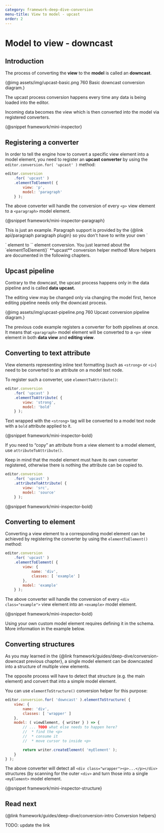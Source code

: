 ```yaml
---
category: framework-deep-dive-conversion
menu-title: View to model - upcast
order: 2
---
```


# Model to view - downcast

## Introduction

The process of converting the **view** to the **model** is called an **downcast**.

{@img assets/img/upcast-basic.png 760 Basic downcast conversion diagram.}

The upcast process conversion happens every time any data is being loaded into the editor.

Incoming data becomes the view which is then converted into the model via registered converters.

{@snippet framework/mini-inspector}

## Registering a converter

In order to tell the engine how to convert a specific view element into a model element, you need to register an **upcast converter** by using the `editor.conversion.for( 'upcast' )` method:

```js
editor.conversion
	.for( 'upcast' )
	.elementToElement( {
		view: 'p',
		model: 'paragraph'
	} );
```

The above converter will handle the conversion of every `<p>` view element to a `<paragraph>` model element.

{@snippet framework/mini-inspector-paragraph}

<info-box>
	This is just an example. Paragraph support is provided by the {@link api/paragraph paragraph plugin} so you don't have to write your own `<p>` element to `<paragraph>` element conversion.
</info-box>

<info-box>
	You just learned about the `elementToElement()` **upcast** conversion helper method! More helpers are documented in the following chapters.
</info-box>

## Upcast pipeline

Contrary to the downcast, the upcast process happens only in the data pipeline and is called **data upcast.**

The editing view may be changed only via changing the model first, hence editing pipeline needs only the downcast process.

{@img assets/img/upcast-pipeline.png 760 Upcast conversion pipeline diagram.}

The previous code example registers a converter for both pipelines at once. It means that `<paragraph>` model element will be converted to a `<p>` view element in both **data view** and **editing view**.

## Converting to text attribute

View elements representing inline text formatting (such as `<strong>` or `<i>`) need to be converted to an attribute on a model text node.

To register such a converter, use `elementToAttribute()`:

```js
editor.conversion
	.for( 'upcast' )
	.elementToAttribute( {
		view: 'strong',
		model: 'bold'
	} );
```

Text wrapped with the `<strong>` tag will be converted to a model text node with a `bold` attribute applied to it.

{@snippet framework/mini-inspector-bold}

If you need to “copy” an attribute from a view element to a model element, use `attributeToAttribute()`.

Keep in mind that the model element must have its own converter registered, otherwise there is nothing the attribute can be copied to.

```js
editor.conversion
	.for( 'upcast' )
	.attributeToAttribute( {
		view: 'src',
		model: 'source'
	} );
```

{@snippet framework/mini-inspector-bold}

## Converting to element

Converting a view element to a corresponding model element can be achieved by registering the converter by using the `elementToElement()` method:

```js
editor.conversion
	.for( 'upcast' )
	.elementToElement( {
		view: {
			name: 'div',
			classes: [ 'example' ]
		},
		model: 'example'
	} );
```

The above converter will handle the conversion of every `<div class="example">` view element into an `<example>` model element.

{@snippet framework/mini-inspector-bold}

<info-box>
	Using your own custom model element requires defining it in the schema. More information in the example below.
</info-box>

## Converting structures

As you may learned in the {@link framework/guides/deep-dive/conversion-downcast previous chapter}, a single model element can be downcasted into a structure of multiple view elements.

The opposite process will have to detect that structure (e.g. the main element) and convert that into a simple model element.

You can use `elementToStructure()` conversion helper for this purpose:

```js
editor.conversion.for( 'downcast' ).elementToStructure( {
	view: {
		name: 'div',
		classes: [ 'wrapper' ]
	},
	model: ( viewElement, { writer } ) => {
		// ... TODO what else needs to happen here?
		//  * find the <p>
		//  * consume it
		//	* move cursor to inside <p>

		return writer.createElement( 'myElement' );
	}
} );
```

The above converter will detect all `<div class="wrapper"><p>...</p></div>` structures (by scanning for the outer `<div>` and turn those into a single `<myElement>` model element.

{@snippet framework/mini-inspector-structure}

## Read next

{@link framework/guides/deep-dive/conversion-intro Conversion helpers}

TODO: update the link
